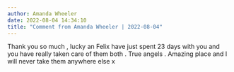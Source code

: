 ```yaml
---
author: Amanda Wheeler
date: 2022-08-04 14:34:10
title: "Comment from Amanda Wheeler | 2022-08-04"
---
```

Thank you so much , lucky an Felix have just spent 23 days with you and you have really taken care of them both . True angels . Amazing place and I will never take them anywhere else x

